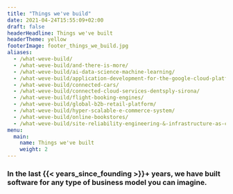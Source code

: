 ```yaml
---
title: "Things we've build"
date: 2021-04-24T15:55:09+02:00
draft: false
headerHeadline: Things we've built
headerTheme: yellow
footerImage: footer_things_we_build.jpg
aliases:
  - /what-weve-build/
  - /what-weve-build/and-there-is-more/
  - /what-weve-build/ai-data-science-machine-learning/
  - /what-weve-build/application-development-for-the-google-cloud-platform/
  - /what-weve-build/connected-cars/
  - /what-weve-build/connected-cloud-services-dentsply-sirona/
  - /what-weve-build/flight-booking-engines/
  - /what-weve-build/global-b2b-retail-platform/
  - /what-weve-build/hyper-scalable-e-commerce-system/
  - /what-weve-build/online-bookstores/
  - /what-weve-build/site-reliability-engineering-&-infrastructure-as-code/
menu:
  main:
    name: Things we've built
    weight: 2
---
```


### In the last {{< years_since_founding >}}+ years, we have built software for any type of business model you can imagine.